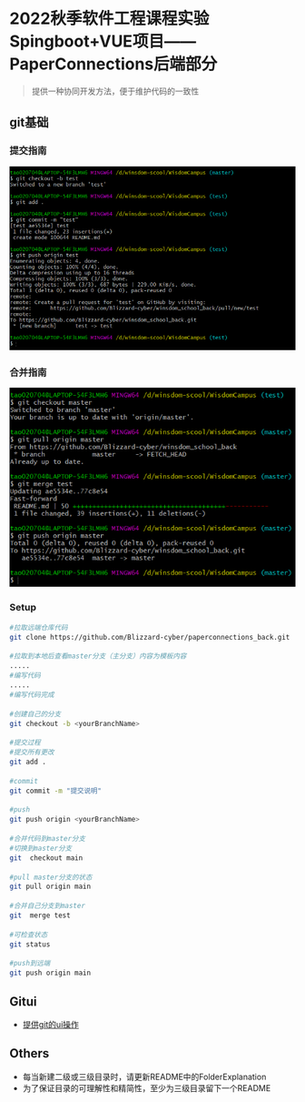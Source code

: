 # 2022秋季软件工程课程实验Spingboot+VUE项目——PaperConnections后端部分

> 提供一种协同开发方法，便于维护代码的一致性

## git基础

### 提交指南

![push](./img/push.png)

### 合并指南

![merge](./img/merge.png)

###  Setup

``` bash
#拉取远端仓库代码
git clone https://github.com/Blizzard-cyber/paperconnections_back.git

#拉取到本地后查看master分支（主分支）内容为模板内容
.....
#编写代码
.....
#编写代码完成

#创建自己的分支
git checkout -b <yourBranchName>

#提交过程
#提交所有更改
git add .

#commit
git commit -m "提交说明"

#push
git push origin <yourBranchName>

#合并代码到master分支
#切换到master分支
git  checkout main

#pull master分支的状态
git pull origin main

#合并自己分支到master
git  merge test

#可检查状态
git status

#push到远端
git push origin main
```

## Gitui

- [提供git的ui操作](https://github.com/extrawurst/gitui)

## Others

- 每当新建二级或三级目录时，请更新README中的FolderExplanation
- 为了保证目录的可理解性和精简性，至少为三级目录留下一个README
